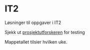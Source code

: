 # IT2
Løsninger til oppgaver i IT2

Sjekk ut [prosjektutforskeren](https://kredep.github.io/IT2/) for testing

Mappetallet tilsier hvilken uke.
